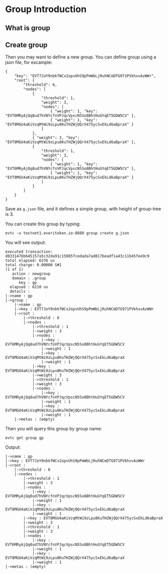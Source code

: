 # Group Introduction

## What is group

## Create group

Then you may want to define a new group. You can define group using a json file, for excample:
    
    {
        "key": "EVT7JoY9nbkfWCx2opvUhS9pPmWbLjRuhNCmDTG971PVkhxvAzWWr",
        "root": {
            "threshold": 6,
            "nodes": [
                {
                    "threshold": 1,
                    "weight": 3,
                    "nodes": [
                        { "weight": 1, "key": "EVT6MRyAjQq8ud7hVNYcfnVPJqcVpscN5So8BhtHuGYqET5GDW5CV" },
                        { "weight": 1, "key": "EVT8MGU4aKiVzqMtWi9zLpu8KuTHZWjQQrX475ycSxEkLd6aBpraX" }
                    ]
                },
                { "weight": 3, "key": "EVT8MGU4aKiVzqMtWi9zLpu8KuTHZWjQQrX475ycSxEkLd6aBpraX" },
                {
                    "threshold": 1,
                    "weight": 3,
                    "nodes": [
                        { "weight": 1, "key": "EVT6MRyAjQq8ud7hVNYcfnVPJqcVpscN5So8BhtHuGYqET5GDW5CV" },
                        { "weight": 1, "key": "EVT8MGU4aKiVzqMtWi9zLpu8KuTHZWjQQrX475ycSxEkLd6aBpraX" }
                    ]
                }
            ]
        }
    }

Save as `g.json` file, and it defines a simple group, with height of group-tree is 3.

You can create this group by typing:

    evtc -u testnet1.everitoken.io:8888 group create g.json

You will see output:

    executed transaction: d8331476b645157a5c32da91c15085fcedada7ad817beadf1a43c11b45fee9c9
    total elapsed: 6376 us
    total charge: 0.00000 S#1
    (1 of 1)
       action : newgroup
       domain : .group
          key : gp
      elapsed : 6210 us
      details : 
    |->name : gp
    |->group : 
        |->name : gp
        |->key : EVT7JoY9nbkfWCx2opvUhS9pPmWbLjRuhNCmDTG971PVkhxvAzWWr
        |->root : 
            |->threshold : 6
            |->nodes : 
                |->threshold : 1
                |->weight : 3
                |->nodes : 
                    |->key : EVT6MRyAjQq8ud7hVNYcfnVPJqcVpscN5So8BhtHuGYqET5GDW5CV
                    |->weight : 1
                    |->key : EVT8MGU4aKiVzqMtWi9zLpu8KuTHZWjQQrX475ycSxEkLd6aBpraX
                    |->weight : 1
                |->key : EVT8MGU4aKiVzqMtWi9zLpu8KuTHZWjQQrX475ycSxEkLd6aBpraX
                |->weight : 3
                |->threshold : 1
                |->weight : 3
                |->nodes : 
                    |->key : EVT6MRyAjQq8ud7hVNYcfnVPJqcVpscN5So8BhtHuGYqET5GDW5CV
                    |->weight : 1
                    |->key : EVT8MGU4aKiVzqMtWi9zLpu8KuTHZWjQQrX475ycSxEkLd6aBpraX
                    |->weight : 1
        |->metas : (empty)

Then you will query this group by group name:

    evtc get group gp

Output:

    |->name : gp
    |->key : EVT7JoY9nbkfWCx2opvUhS9pPmWbLjRuhNCmDTG971PVkhxvAzWWr
    |->root : 
        |->threshold : 6
        |->nodes : 
            |->threshold : 1
            |->weight : 3
            |->nodes : 
                |->key : EVT6MRyAjQq8ud7hVNYcfnVPJqcVpscN5So8BhtHuGYqET5GDW5CV
                |->weight : 1
                |->key : EVT8MGU4aKiVzqMtWi9zLpu8KuTHZWjQQrX475ycSxEkLd6aBpraX
                |->weight : 1
            |->key : EVT8MGU4aKiVzqMtWi9zLpu8KuTHZWjQQrX475ycSxEkLd6aBpraX
            |->weight : 3
            |->threshold : 1
            |->weight : 3
            |->nodes : 
                |->key : EVT6MRyAjQq8ud7hVNYcfnVPJqcVpscN5So8BhtHuGYqET5GDW5CV
                |->weight : 1
                |->key : EVT8MGU4aKiVzqMtWi9zLpu8KuTHZWjQQrX475ycSxEkLd6aBpraX
                |->weight : 1
    |->metas : (empty)


